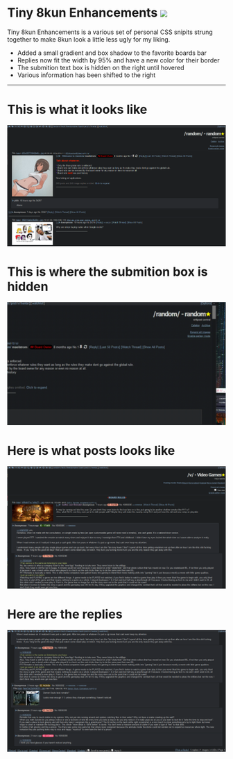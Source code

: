 # Tiny 8kun Enhancements [![](https://img.shields.io/badge/install%20with-stylus-006666?style=flat-square)](https://raw.githubusercontent.com/SlippingGitty/Tiny-8kun-Enhancements/main/T8E.user.css)
Tiny 8kun Enhancements is a various set of personal CSS snipits strung together to make 8kun look a little less ugly for my liking. 

* Added a small gradient and box shadow to the favorite boards bar
* Replies now fit the width by 95% and have a new color for their border
* The submition text box is hidden on the right until hovered
* Various information has been shifted to the right

___

# This is what it looks like
![screenshot](https://raw.githubusercontent.com/SlippingGitty/Tiny-8kun-Enhancements/main/screenshots/after.png)

# This is where the submition box is hidden
![screenshot](https://raw.githubusercontent.com/SlippingGitty/Tiny-8kun-Enhancements/main/screenshots/post.gif) 

# Here is what posts looks like 
![screenshot](https://raw.githubusercontent.com/SlippingGitty/Tiny-8kun-Enhancements/main/screenshots/post.png) 

# Here are the replies
![screenshot](https://raw.githubusercontent.com/SlippingGitty/Tiny-8kun-Enhancements/main/screenshots/replies.png) 
